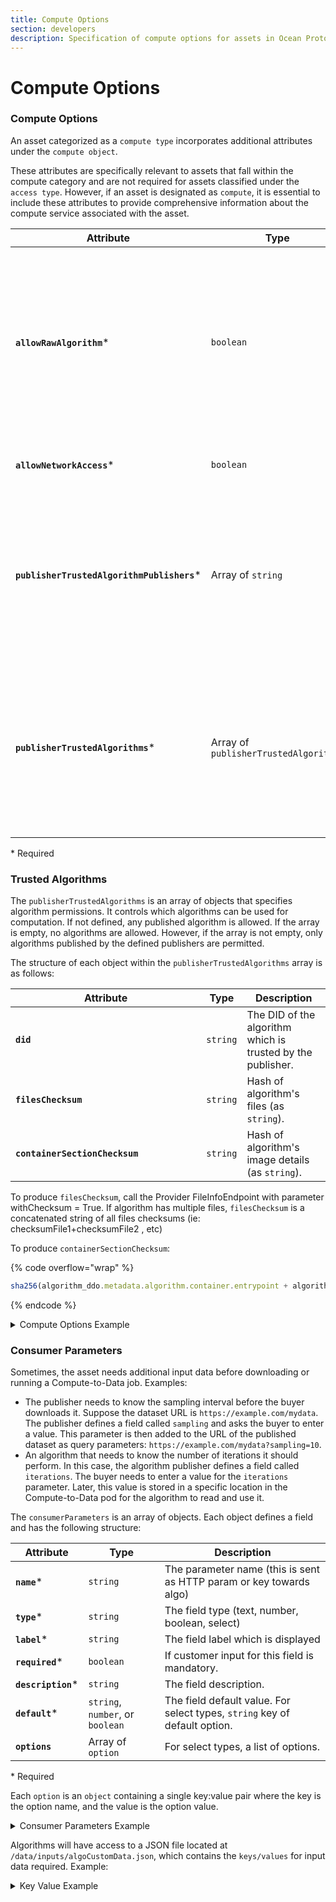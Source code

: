 ```yaml
---
title: Compute Options
section: developers
description: Specification of compute options for assets in Ocean Protocol.
---
```


# Compute Options

### Compute Options

An asset categorized as a `compute type` incorporates additional attributes under the `compute object`.&#x20;

These attributes are specifically relevant to assets that fall within the compute category and are not required for assets classified under the `access type`. However, if an asset is designated as `compute`, it is essential to include these attributes to provide comprehensive information about the compute service associated with the asset.

<table><thead><tr><th width="404.3333333333333">Attribute</th><th>Type</th><th>Description</th></tr></thead><tbody><tr><td><strong><code>allowRawAlgorithm</code></strong>*</td><td><code>boolean</code></td><td>If <code>true</code>, any passed raw text will be allowed to run. Useful for an algorithm drag &#x26; drop use case, but increases risk of data escape through malicious user input. Should be <code>false</code> by default in all implementations.</td></tr><tr><td><strong><code>allowNetworkAccess</code></strong>*</td><td><code>boolean</code></td><td>If <code>true</code>, the algorithm job will have network access.</td></tr><tr><td><strong><code>publisherTrustedAlgorithmPublishers</code></strong>*</td><td>Array of <code>string</code></td><td>If not defined, then any published algorithm is allowed. If empty array, then no algorithm is allowed. If not empty any algo published by the defined publishers is allowed.</td></tr><tr><td><strong><code>publisherTrustedAlgorithms</code></strong>*</td><td>Array of <code>publisherTrustedAlgorithms</code></td><td>If not defined, then any published algorithm is allowed. If empty array, then no algorithm is allowed. Otherwise only the algorithms defined in the array are allowed. (see below).</td></tr></tbody></table>

\* Required

### Trusted Algorithms

The `publisherTrustedAlgorithms` is an array of objects that specifies algorithm permissions. It controls which algorithms can be used for computation. If not defined, any published algorithm is allowed. If the array is empty, no algorithms are allowed. However, if the array is not empty, only algorithms published by the defined publishers are permitted.&#x20;

The structure of each object within the `publisherTrustedAlgorithms` array is as follows:

<table><thead><tr><th width="289.3333333333333">Attribute</th><th>Type</th><th>Description</th></tr></thead><tbody><tr><td><strong><code>did</code></strong></td><td><code>string</code></td><td>The DID of the algorithm which is trusted by the publisher.</td></tr><tr><td><strong><code>filesChecksum</code></strong></td><td><code>string</code></td><td>Hash of algorithm's files (as <code>string</code>).</td></tr><tr><td><strong><code>containerSectionChecksum</code></strong></td><td><code>string</code></td><td>Hash of algorithm's image details (as <code>string</code>).</td></tr></tbody></table>

To produce `filesChecksum`, call the Provider FileInfoEndpoint with parameter withChecksum = True. If algorithm has multiple files, `filesChecksum` is a concatenated string of all files checksums (ie: checksumFile1+checksumFile2 , etc)

To produce `containerSectionChecksum`:

{% code overflow="wrap" %}
```js
sha256(algorithm_ddo.metadata.algorithm.container.entrypoint + algorithm_ddo.metadata.algorithm.container.checksum);
```
{% endcode %}

<details>

<summary>Compute Options Example</summary>

Example:

```json
{
  "services": [
    {
      "id": "1",
      "type": "access",
      "files": "0x044736da6dae39889ff570c34540f24e5e084f...",
      "name": "Download service",
      "description": "Download service",
      "datatokenAddress": "0x123",
      "serviceEndpoint": "https://myprovider.com",
      "timeout": 0
    },
    {
      "id": "2",
      "type": "compute",
      "files": "0x6dd05e0edb460623c843a263291ebe757c1eb3...",
      "name": "Compute service",
      "description": "Compute service",
      "datatokenAddress": "0x124",
      "serviceEndpoint": "https://myprovider.com",
      "timeout": 0,
      "compute": {
        "allowRawAlgorithm": false,
        "allowNetworkAccess": true,
        "publisherTrustedAlgorithmPublishers": ["0x234", "0x235"],
        "publisherTrustedAlgorithms": [
          {
            "did": "did:op:123",
            "filesChecksum": "100",
            "containerSectionChecksum": "200"
          },
          {
            "did": "did:op:124",
            "filesChecksum": "110",
            "containerSectionChecksum": "210"
          }
        ]
      }
    }
  ]
}
```

</details>

### Consumer Parameters

Sometimes, the asset needs additional input data before downloading or running a Compute-to-Data job. Examples:

* The publisher needs to know the sampling interval before the buyer downloads it. Suppose the dataset URL is `https://example.com/mydata`. The publisher defines a field called `sampling` and asks the buyer to enter a value. This parameter is then added to the URL of the published dataset as query parameters: `https://example.com/mydata?sampling=10`.
* An algorithm that needs to know the number of iterations it should perform. In this case, the algorithm publisher defines a field called `iterations`. The buyer needs to enter a value for the `iterations` parameter. Later, this value is stored in a specific location in the Compute-to-Data pod for the algorithm to read and use it.

The `consumerParameters` is an array of objects. Each object defines a field and has the following structure:

| Attribute           | Type                             | Description                                                                |
| ------------------- | -------------------------------- | -------------------------------------------------------------------------- |
| **`name`**\*        | `string`                         | The parameter name (this is sent as HTTP param or key towards algo)        |
| **`type`**\*        | `string`                         | The field type (text, number, boolean, select)                             |
| **`label`**\*       | `string`                         | The field label which is displayed                                         |
| **`required`**\*    | `boolean`                        | If customer input for this field is mandatory.                             |
| **`description`**\* | `string`                         | The field description.                                                     |
| **`default`**\*     | `string`, `number`, or `boolean` | The field default value. For select types, `string` key of default option. |
| **`options`**       | Array of `option`                | For select types, a list of options.                                       |

\* Required

Each `option` is an `object` containing a single key:value pair where the key is the option name, and the value is the option value.

<details>

<summary>Consumer Parameters Example</summary>

```json
[
  {
    "name": "hometown",
    "type": "text",
    "label": "Hometown",
    "required": true,
    "description": "What is your hometown?",
    "default": "Nowhere"
  },
  {
    "name": "age",
    "type": "number",
    "label": "Age",
    "required": false,
    "description": "Please fill your age",
    "default": 0
  },
  {
    "name": "developer",
    "type": "boolean",
    "label": "Developer",
    "required": false,
    "description": "Are you a developer?",
    "default": false
  },
  {
    "name": "languagePreference",
    "type": "select",
    "label": "Language",
    "required": false,
    "description": "Do you like NodeJs or Python",
    "default": "nodejs",
    "options": [
      {
        "nodejs": "I love NodeJs"
      },
      {
        "python": "I love Python"
      }
    ]
  }
]
```

</details>

Algorithms will have access to a JSON file located at `/data/inputs/algoCustomData.json`, which contains the `keys/values` for input data required. Example:

<details>

<summary>Key Value Example</summary>

\`\`\`json { "hometown": "São Paulo", "age": 10, "developer": true, "languagePreference": "nodejs" } \`\`\`

</details>
